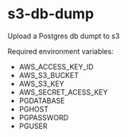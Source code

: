 # s3-db-dump

Upload a Postgres db dumpt to s3

Required environment variables:
- AWS_ACCESS_KEY_ID
- AWS_S3_BUCKET
- AWS_S3_KEY
- AWS_SECRET_ACESS_KEY
- PGDATABASE
- PGHOST
- PGPASSWORD
- PGUSER
